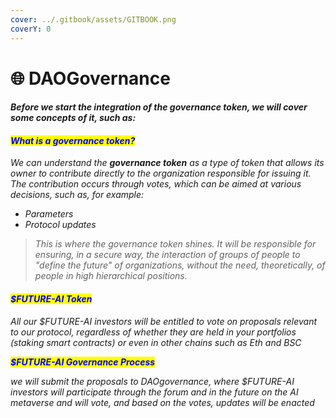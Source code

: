 ```yaml
---
cover: ../.gitbook/assets/GITBOOK.png
coverY: 0
---
```


# 🌐 DAOGovernance

#### _Before we start the integration of the governance token, we will cover some concepts of it, such as:_

#### _<mark style="color:blue;">What is a governance token?</mark>_

_We can understand the **governance token** as a type of token that allows its owner to contribute directly to the organization responsible for issuing it. The contribution occurs through votes, which can be aimed at various decisions, such as, for example:_

* _Parameters_
* _Protocol updates_

> _This is where the governance token shines. It will be responsible for ensuring, in a secure way, the interaction of groups of people to "define the future" of organizations, without the need, theoretically, of people in high hierarchical positions._

#### _<mark style="color:blue;">$FUTURE-AI Token</mark>_

_All our $FUTURE-AI investors will be entitled to vote on proposals relevant to our protocol, regardless of whether they are held in your portfolios (staking smart contracts) or even in other chains such as Eth and BSC_

_<mark style="color:blue;">**$FUTURE-AI Governance Process**</mark>_

_we will submit the proposals to DAOgovernance, where $FUTURE-AI investors will participate through the forum and in the future on the AI metaverse and will vote, and based on the votes, updates will be enacted_

##
